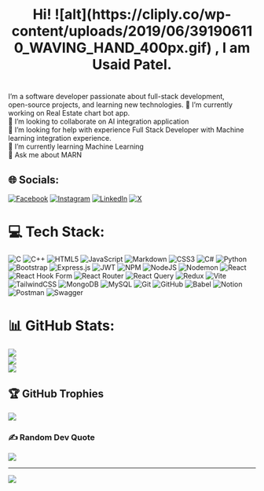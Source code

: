 <div align="center">
  <h1>Hi! ![alt](https://cliply.co/wp-content/uploads/2019/06/391906110_WAVING_HAND_400px.gif) , I am Usaid Patel.</h1>
  
</div>

#

I’m a software developer passionate about full-stack development,<br> open-source projects, and learning new technologies.
🔭 I’m currently working on Real Estate chart bot app.<br>👯 I’m looking to collaborate on AI integration application<br>🤝 I’m looking for help with experience Full Stack Developer with Machine learning integration experience.<br>🌱 I’m currently learning Machine Learning<br>💬 Ask me about MARN<br>

## 🌐 Socials:

[![Facebook](https://img.shields.io/badge/Facebook-%231877F2.svg?logo=Facebook&logoColor=white)](https://facebook.com/usaid.patel.9) [![Instagram](https://img.shields.io/badge/Instagram-%23E4405F.svg?logo=Instagram&logoColor=white)](https://instagram.com/usaidpatel) [![LinkedIn](https://img.shields.io/badge/LinkedIn-%230077B5.svg?logo=linkedin&logoColor=white)](https://linkedin.com/in/usaid-patel) [![X](https://img.shields.io/badge/X-black.svg?logo=X&logoColor=white)](https://x.com/@Usaidpatel77925)

# 💻 Tech Stack:

![C](https://img.shields.io/badge/c-%2300599C.svg?style=flat&logo=c&logoColor=white) ![C++](https://img.shields.io/badge/c++-%2300599C.svg?style=flat&logo=c%2B%2B&logoColor=white) ![HTML5](https://img.shields.io/badge/html5-%23E34F26.svg?style=flat&logo=html5&logoColor=white) ![JavaScript](https://img.shields.io/badge/javascript-%23323330.svg?style=flat&logo=javascript&logoColor=%23F7DF1E) ![Markdown](https://img.shields.io/badge/markdown-%23000000.svg?style=flat&logo=markdown&logoColor=white) ![CSS3](https://img.shields.io/badge/css3-%231572B6.svg?style=flat&logo=css3&logoColor=white) ![C#](https://img.shields.io/badge/c%23-%23239120.svg?style=flat&logo=csharp&logoColor=white) ![Python](https://img.shields.io/badge/python-3670A0?style=flat&logo=python&logoColor=ffdd54) ![Bootstrap](https://img.shields.io/badge/bootstrap-%238511FA.svg?style=flat&logo=bootstrap&logoColor=white) ![Express.js](https://img.shields.io/badge/express.js-%23404d59.svg?style=flat&logo=express&logoColor=%2361DAFB) ![JWT](https://img.shields.io/badge/JWT-black?style=flat&logo=JSON%20web%20tokens) ![NPM](https://img.shields.io/badge/NPM-%23CB3837.svg?style=flat&logo=npm&logoColor=white) ![NodeJS](https://img.shields.io/badge/node.js-6DA55F?style=flat&logo=node.js&logoColor=white) ![Nodemon](https://img.shields.io/badge/NODEMON-%23323330.svg?style=flat&logo=nodemon&logoColor=%BBDEAD) ![React](https://img.shields.io/badge/react-%2320232a.svg?style=flat&logo=react&logoColor=%2361DAFB) ![React Hook Form](https://img.shields.io/badge/React%20Hook%20Form-%23EC5990.svg?style=flat&logo=reacthookform&logoColor=white) ![React Router](https://img.shields.io/badge/React_Router-CA4245?style=flat&logo=react-router&logoColor=white) ![React Query](https://img.shields.io/badge/-React%20Query-FF4154?style=flat&logo=react%20query&logoColor=white) ![Redux](https://img.shields.io/badge/redux-%23593d88.svg?style=flat&logo=redux&logoColor=white) ![Vite](https://img.shields.io/badge/vite-%23646CFF.svg?style=flat&logo=vite&logoColor=white) ![TailwindCSS](https://img.shields.io/badge/tailwindcss-%2338B2AC.svg?style=flat&logo=tailwind-css&logoColor=white) ![MongoDB](https://img.shields.io/badge/MongoDB-%234ea94b.svg?style=flat&logo=mongodb&logoColor=white) ![MySQL](https://img.shields.io/badge/mysql-4479A1.svg?style=flat&logo=mysql&logoColor=white) ![Git](https://img.shields.io/badge/git-%23F05033.svg?style=flat&logo=git&logoColor=white) ![GitHub](https://img.shields.io/badge/github-%23121011.svg?style=flat&logo=github&logoColor=white) ![Babel](https://img.shields.io/badge/Babel-F9DC3e?style=flat&logo=babel&logoColor=black) ![Notion](https://img.shields.io/badge/Notion-%23000000.svg?style=flat&logo=notion&logoColor=white) ![Postman](https://img.shields.io/badge/Postman-FF6C37?style=flat&logo=postman&logoColor=white) ![Swagger](https://img.shields.io/badge/-Swagger-%23Clojure?style=flat&logo=swagger&logoColor=white)

# 📊 GitHub Stats:

![](https://github-readme-stats.vercel.app/api?username=usaidp&theme=dark&hide_border=false&include_all_commits=false&count_private=false)<br/>
![](https://github-readme-streak-stats.herokuapp.com/?user=usaidp&theme=dark&hide_border=false)<br/>
![](https://github-readme-stats.vercel.app/api/top-langs/?username=usaidp&theme=dark&hide_border=false&include_all_commits=false&count_private=false&layout=compact)

## 🏆 GitHub Trophies

![](https://github-profile-trophy.vercel.app/?username=usaidp&theme=radical&no-frame=false&no-bg=true&margin-w=4)

### ✍️ Random Dev Quote

![](https://quotes-github-readme.vercel.app/api?type=horizontal&theme=radical)

---

[![](https://visitcount.itsvg.in/api?id=usaidp&icon=0&color=0)](https://visitcount.itsvg.in)
